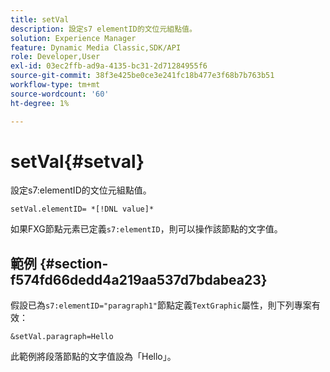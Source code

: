 ```yaml
---
title: setVal
description: 設定s7 elementID的文位元組點值。
solution: Experience Manager
feature: Dynamic Media Classic,SDK/API
role: Developer,User
exl-id: 03ec2ffb-ad9a-4135-bc31-2d71284955f6
source-git-commit: 38f3e425be0ce3e241fc18b477e3f68b7b763b51
workflow-type: tm+mt
source-wordcount: '60'
ht-degree: 1%

---
```


# setVal{#setval}

設定s7:elementID的文位元組點值。

`setVal.elementID= *[!DNL value]*`

如果FXG節點元素已定義`s7:elementID`，則可以操作該節點的文字值。

## 範例 {#section-f574fd66dedd4a219aa537d7bdabea23}

假設已為`s7:elementID="paragraph1"`節點定義`TextGraphic`屬性，則下列專案有效：

`&setVal.paragraph=Hello`

此範例將段落節點的文字值設為「Hello」。
